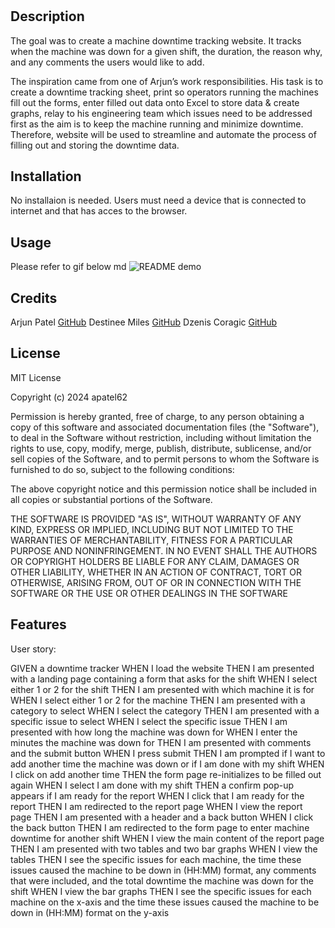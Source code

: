 # <Machine-Downtime-Tracker>

## Description

The goal was to create a machine downtime tracking website. It tracks when the machine was down for a given shift, the duration, the reason why, and any comments the users would like to add.

The inspiration came from one of Arjun’s work responsibilities. His task is to create a downtime tracking sheet, print so operators running the machines fill out the forms, enter filled out data onto Excel to store data & create graphs, relay to his engineering team which issues need to be addressed first as the aim is to keep the machine running and minimize downtime. Therefore, website will be used to streamline and automate the process of filling out and storing the downtime data.



## Installation

No installaion is needed. Users must need a device that is connected to internet and that has acces to the browser.

## Usage

Please refer to gif below
md
![README demo](assets/images/readme-demo.gif)
    


## Credits

Arjun Patel  [GitHub](https://github.com/apatel62)
Destinee Miles  [GitHub](https://github.com/Destineeco)
Dzenis Coragic [GitHub](https://github.com/DzenisCoragic)

## License

MIT License

Copyright (c) 2024 apatel62

Permission is hereby granted, free of charge, to any person obtaining a copy
of this software and associated documentation files (the "Software"), to deal
in the Software without restriction, including without limitation the rights
to use, copy, modify, merge, publish, distribute, sublicense, and/or sell
copies of the Software, and to permit persons to whom the Software is
furnished to do so, subject to the following conditions:

The above copyright notice and this permission notice shall be included in all
copies or substantial portions of the Software.

THE SOFTWARE IS PROVIDED "AS IS", WITHOUT WARRANTY OF ANY KIND, EXPRESS OR
IMPLIED, INCLUDING BUT NOT LIMITED TO THE WARRANTIES OF MERCHANTABILITY,
FITNESS FOR A PARTICULAR PURPOSE AND NONINFRINGEMENT. IN NO EVENT SHALL THE
AUTHORS OR COPYRIGHT HOLDERS BE LIABLE FOR ANY CLAIM, DAMAGES OR OTHER
LIABILITY, WHETHER IN AN ACTION OF CONTRACT, TORT OR OTHERWISE, ARISING FROM,
OUT OF OR IN CONNECTION WITH THE SOFTWARE OR THE USE OR OTHER DEALINGS IN THE
SOFTWARE



## Features

User story:

GIVEN a downtime tracker
WHEN I load the website
THEN I am presented with a landing page containing a form that asks for the shift
WHEN I select either 1 or 2 for the shift
THEN I am presented with which machine it is for
WHEN I select either 1 or 2 for the machine
THEN I am presented with a category to select
WHEN I select the category
THEN I am presented with a specific issue to select
WHEN I select the specific issue
THEN I am presented with how long the machine was down for
WHEN I enter the minutes the machine was down for
THEN I am presented with comments and the submit button
WHEN I press submit
THEN I am prompted if I want to add another time the machine was down or if I am done with my shift
WHEN I click on add another time
THEN the form page re-initializes to be filled out again
WHEN I select I am done with my shift
THEN a confirm pop-up appears if I am ready for the report
WHEN I click that I am ready for the report
THEN I am redirected to the report page
WHEN I view the report page
THEN I am presented with a header and a back button
WHEN I click the back button
THEN I am redirected to the form page to enter machine downtime for another shift
WHEN I view the main content of the report page
THEN I am presented with two tables and two bar graphs
WHEN I view the tables
THEN I see the specific issues for each machine, the time these issues caused the machine to be down in (HH:MM) format, any comments that were included, and the total downtime the machine was down for the shift
WHEN I view the bar graphs
THEN I see the specific issues for each machine on the x-axis and the time these issues caused the machine to be down in (HH:MM) format on the y-axis

